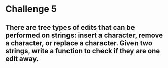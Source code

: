 # Challenge 5

## There are tree types of edits that can be performed on strings: insert a character, remove a character, or replace a character. Given two strings, write a function to check if they are one edit away.
